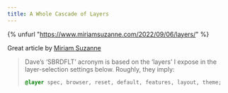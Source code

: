 ```yaml
---
title: A Whole Cascade of Layers
---
```


 {% unfurl "https://www.miriamsuzanne.com/2022/09/06/layers/" %}

Great article by [Miriam Suzanne](https://twitter.com/TerribleMia)

> Dave’s ‘SBRDFLT’ acronym is based on the ‘layers’ I expose in the layer-selection settings below. Roughly, they imply: 
> ```css
> @layer spec, browser, reset, default, features, layout, theme;
> ```